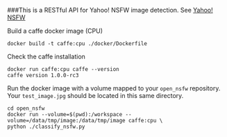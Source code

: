 ###This is a RESTful API for Yahoo! NSFW image detection. See [Yahoo! NSFW](https://github.com/yahoo/open_nsfw)

Build a caffe docker image (CPU) 
```
docker build -t caffe:cpu ./docker/Dockerfile
```

Check the caffe installation
```
docker run caffe:cpu caffe --version
caffe version 1.0.0-rc3
```

Run the docker image with a volume mapped to your `open_nsfw` repository. Your `test_image.jpg` should be located in this same directory.
```
cd open_nsfw
docker run --volume=$(pwd):/workspace --volume=/data/tmp/image:/data/tmp/image caffe:cpu \
python ./classify_nsfw.py
```

